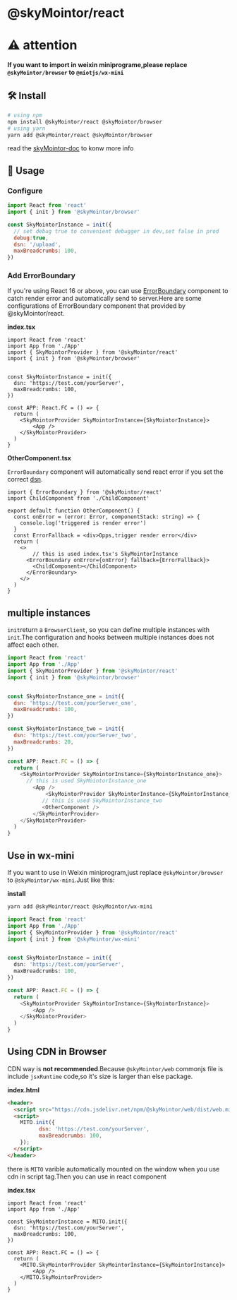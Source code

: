 # @skyMointor/react

# ⚠️ attention

**If you want to import in weixin miniprograme,please replace `@skyMointor/browser` to `@miotjs/wx-mini`**

## 🛠️ Install

``` bash
# using npm
npm install @skyMointor/react @skyMointor/browser
# using yarn
yarn add @skyMointor/react @skyMointor/browser
```

read the [skyMointor-doc](https://skyMointor.github.io/skyMointor-doc/#/sdk/guide/introduction) to konw more info


## 🥳 Usage

### Configure


```js
import React from 'react'
import { init } from '@skyMointor/browser'

const SkyMointorInstance = init({
  // set debug true to convenient debugger in dev,set false in prod
  debug:true,
  dsn: '/upload',
  maxBreadcrumbs: 100,
})
```





### Add ErrorBoundary

If you're using React 16 or above, you can use [ErrorBoundary](https://reactjs.org/docs/error-boundaries.html) component to catch render error and automatically send to server.Here are some configurations of ErrorBoundary component that provided by @skyMointor/react.

**index.tsx**

```tsx
import React from 'react'
import App from './App'
import { SkyMointorProvider } from '@skyMointor/react'
import { init } from '@skyMointor/browser'


const SkyMointorInstance = init({
  dsn: 'https://test.com/yourServer',
  maxBreadcrumbs: 100,
})

const APP: React.FC = () => {
  return (
    <SkyMointorProvider SkyMointorInstance={SkyMointorInstance}>
        <App />
    </SkyMointorProvider>
  )
}
```

**OtherComponent.tsx**

`ErrorBoundary` component  will automatically send react error if you set the correct [dsn](https://github.com/skyMointor/skyMointor/blob/master/docs/option.md).

```tsx
import { ErrorBoundary } from '@skyMointor/react'
import ChildComponent from './ChildComponent'

export default function OtherComponent() {
  const onError = (error: Error, componentStack: string) => {
    console.log('triggered is render error')
  }
  const ErrorFallback = <div>Opps,trigger render error</div>
  return (
    <>
    	// this is used index.tsx's SkyMointorInstance
      <ErrorBoundary onError={onError} fallback={ErrorFallback}>
        <ChildComponent></ChildComponent>
      </ErrorBoundary>
    </>
  )
}
```

## multiple instances

`init`return a `BrowserClient`, so you can define multiple instances with `init`.The configuration and hooks between multiple instances does not affect each other.

```js
import React from 'react'
import App from './App'
import { SkyMointorProvider } from '@skyMointor/react'
import { init } from '@skyMointor/browser'


const SkyMointorInstance_one = init({
  dsn: 'https://test.com/yourServer_one',
  maxBreadcrumbs: 100,
})

const SkyMointorInstance_two = init({
  dsn: 'https://test.com/yourServer_two',
  maxBreadcrumbs: 20,
})

const APP: React.FC = () => {
  return (
    <SkyMointorProvider SkyMointorInstance={SkyMointorInstance_one}>
      // this is used SkyMointorInstance_one
        <App />
    		<SkyMointorProvider SkyMointorInstance={SkyMointorInstance_two}>
           // this is used SkyMointorInstance_two
           <OtherComponent />
        </SkyMointorProvider>
    </SkyMointorProvider>
  )
}
```

## Use in wx-mini
If you want to use in Weixin miniprogram,just replace `@skyMointor/browser` to `@skyMointor/wx-mini`.Just like this:

**install**
```bash
yarn add @skyMointor/react @skyMointor/wx-mini
```

```typescript
import React from 'react'
import App from './App'
import { SkyMointorProvider } from '@skyMointor/react'
import { init } from '@skyMointor/wx-mini'


const SkyMointorInstance = init({
  dsn: 'https://test.com/yourServer',
  maxBreadcrumbs: 100,
})

const APP: React.FC = () => {
  return (
    <SkyMointorProvider SkyMointorInstance={SkyMointorInstance}>
        <App />
    </SkyMointorProvider>
  )
}
```


## Using CDN in Browser
CDN way is **not recommended**.Because `@skyMointor/web` commonjs file is include `jsxRuntime` code,so it's size is larger than else package.

**index.html**

```html
<header>
  <script src="https://cdn.jsdelivr.net/npm/@skyMointor/web/dist/web.min.js"></script>
  <script>
    MITO.init({
		  dsn: 'https://test.com/yourServer',
		  maxBreadcrumbs: 100,
    });
  </script>
</header>
```

there is `MITO` varible automatically mounted on the window when you use cdn in script tag.Then you can use in react component

**index.tsx**

```tsx
import React from 'react'
import App from './App'

const SkyMointorInstance = MITO.init({
  dsn: 'https://test.com/yourServer',
  maxBreadcrumbs: 100,
})

const APP: React.FC = () => {
  return (
    <MITO.SkyMointorProvider SkyMointorInstance={SkyMointorInstance}>
        <App />
    </MITO.SkyMointorProvider>
  )
}
```



